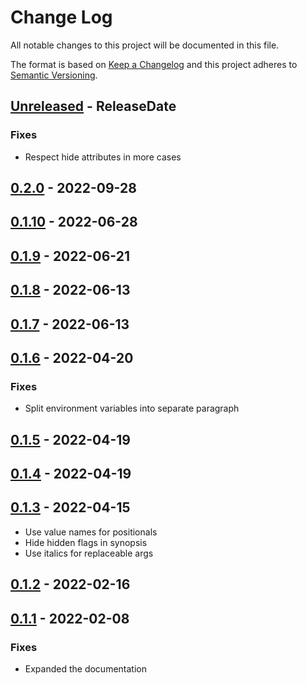# Change Log
All notable changes to this project will be documented in this file.

The format is based on [Keep a Changelog](http://keepachangelog.com/)
and this project adheres to [Semantic Versioning](http://semver.org/).

<!-- next-header -->
## [Unreleased] - ReleaseDate

### Fixes

- Respect hide attributes in more cases

## [0.2.0] - 2022-09-28

## [0.1.10] - 2022-06-28

## [0.1.9] - 2022-06-21

## [0.1.8] - 2022-06-13

## [0.1.7] - 2022-06-13

## [0.1.6] - 2022-04-20

### Fixes

- Split environment variables into separate paragraph

## [0.1.5] - 2022-04-19

## [0.1.4] - 2022-04-19

## [0.1.3] - 2022-04-15

- Use value names for positionals
- Hide hidden flags in synopsis
- Use italics for replaceable args

## [0.1.2] - 2022-02-16

## [0.1.1] - 2022-02-08

### Fixes

- Expanded the documentation

<!-- next-url -->
[Unreleased]: https://github.com/clap-rs/clap/compare/clap_mangen-v0.2.0...HEAD
[0.2.0]: https://github.com/clap-rs/clap/compare/clap_mangen-v0.1.10...clap_mangen-v0.2.0
[0.1.10]: https://github.com/clap-rs/clap/compare/clap_mangen-v0.1.9...clap_mangen-v0.1.10
[0.1.9]: https://github.com/clap-rs/clap/compare/clap_mangen-v0.1.8...clap_mangen-v0.1.9
[0.1.8]: https://github.com/clap-rs/clap/compare/clap_mangen-v0.1.7...clap_mangen-v0.1.8
[0.1.7]: https://github.com/clap-rs/clap/compare/clap_mangen-v0.1.6...clap_mangen-v0.1.7
[0.1.6]: https://github.com/clap-rs/clap/compare/clap_mangen-v0.1.5...clap_mangen-v0.1.6
[0.1.5]: https://github.com/clap-rs/clap/compare/clap_mangen-v0.1.4...clap_mangen-v0.1.5
[0.1.4]: https://github.com/clap-rs/clap/compare/clap_mangen-v0.1.3...clap_mangen-v0.1.4
[0.1.3]: https://github.com/clap-rs/clap/compare/clap_mangen-v0.1.2...clap_mangen-v0.1.3
[0.1.2]: https://github.com/clap-rs/clap/compare/clap_mangen-v0.1.1...clap_mangen-v0.1.2
[0.1.1]: https://github.com/clap-rs/clap/compare/0b045f5d0de9f6c97607be3276f529a14510e94e...clap_mangen-v0.1.1
